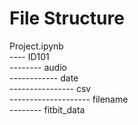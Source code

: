 # File Structure 
Project.ipynb  
---- ID101  
-------- audio  
------------ date  
---------------- csv  
-------------------- filename  
-------- fitbit_data  
